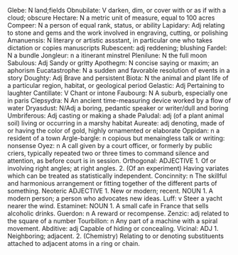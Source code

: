 Glebe: N land;fields
Obnubilate: V darken, dim, or cover with or as if with a cloud; obscure
Hectare: N a metric unit of measure, equal to 100 acres
Compeer: N a person of equal rank, status, or ability
Lapidary: Adj relating to stone and gems and the work involved in engraving, cutting, or polishing
Amanuensis: N literary or artistic assstant, in particular one who takes dictation or copies manuscripts
Rubescent: adj reddening; blushing
Fardel: N a bundle
Jongleur: n a itinerant minstrel
Plenilune: N the full moon
Sabulous: Adj Sandy or gritty
Apothegm: N concise saying or maxim; an aphorism
Eucatastrophe: N a sudden and favorable resolution of events in a story
Doughty: Adj Brave and persistent
Biota: N the animal and plant life of a particular region, habitat, or geological period
Gelastic: Adj Pertaining to laughter
Cantillate: V Chant or intone
Faubourg: N A suburb, especially one in paris
Clepsydra: N An ancient time-measuring device worked by a flow of water
Dryasdust: N/Adj a boring, pedantic speaker or writer/dull and boring
Umbriferous: Adj casting or making a shade
Paludal: adj (of a plant animal soil) living or occurring in a marshy habitat
Aureate: adj denoting, made of or having the color of gold, highly ornamented or elaborate
Oppidan: n a resident of a town
Argle-bargle: n copious but menaingless talk or writing: nonsense
Oyez: n A call given by a court officer, or formerly by public criers, typically repeated two or three times to command silence and attention, as before court is in session.
Orthogonal: ADJECTIVE	1. Of or involving right angles; at right angles. 2. (Of an experiment) Having variates which can be treated as statistically independent.
Concinnity: n The skillful and harmonious arrangement or fitting together of the different parts of something.
Neoteric ADJECTIVE 1. New or modern; recent. NOUN 1. A modern person; a person who advocates new ideas.
Luff: v Steer a yacht nearer the wind.
Estaminet: NOUN	1. A small cafe in France that sells alcoholic drinks.
Guerdon: n A reward or recompense.
Zenzic: adj related to the square of a number
Tourbillon: n Any part of a machine with a spiral movement.
Abditive: adj Capable of hiding or concealing.
Vicinal: ADJ 1. Neighboring; adjacent. 2. (Chemistry) Relating to or denoting substituents attached to adjacent atoms in a ring or chain.